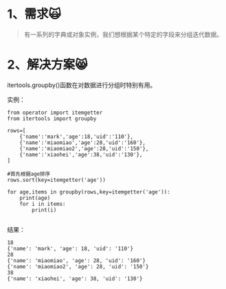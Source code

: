 # 1、需求🙀

> 有一系列的字典或对象实例，我们想根据某个特定的字段来分组迭代数据。

# 2、解决方案😸

itertools.groupby\(\)函数在对数据进行分组时特别有用。

实例：

```
from operator import itemgetter
from itertools import groupby

rows=[
    {'name':'mark','age':18,'uid':'110'},
    {'name':'miaomiao','age':28,'uid':'160'},
    {'name':'miaomiao2','age':28,'uid':'150'},
    {'name':'xiaohei','age':38,'uid':'130'},
]

#首先根据age排序
rows.sort(key=itemgetter('age'))

for age,items in groupby(rows,key=itemgetter('age')):
    print(age)
    for i in items:
        print(i)


```

结果：

```
18
{'name': 'mark', 'age': 18, 'uid': '110'}
28
{'name': 'miaomiao', 'age': 28, 'uid': '160'}
{'name': 'miaomiao2', 'age': 28, 'uid': '150'}
38
{'name': 'xiaohei', 'age': 38, 'uid': '130'}
```



